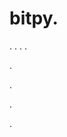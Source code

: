 # bitpy.
.
.
.
.












.






















































.
























.



























.



















